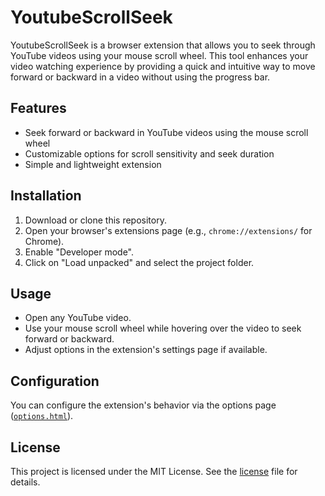 # YoutubeScrollSeek

YoutubeScrollSeek is a browser extension that allows you to seek through YouTube videos using your mouse scroll wheel. This tool enhances your video watching experience by providing a quick and intuitive way to move forward or backward in a video without using the progress bar.

## Features

-   Seek forward or backward in YouTube videos using the mouse scroll wheel
-   Customizable options for scroll sensitivity and seek duration
-   Simple and lightweight extension

## Installation

1. Download or clone this repository.
2. Open your browser's extensions page (e.g., `chrome://extensions/` for Chrome).
3. Enable "Developer mode".
4. Click on "Load unpacked" and select the project folder.

## Usage

-   Open any YouTube video.
-   Use your mouse scroll wheel while hovering over the video to seek forward or backward.
-   Adjust options in the extension's settings page if available.

## Configuration

You can configure the extension's behavior via the options page ([`options.html`](options.html)).

## License

This project is licensed under the MIT License. See the [license](LICENSE) file for details.
